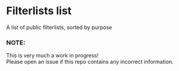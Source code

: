 # Filterlists list
A list of public filterlists, sorted by purpose

### NOTE:
This is very much a work in progress!<br>
Please open an issue if this repo contains any incorrect information.
